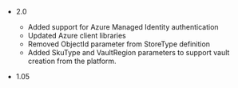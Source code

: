 ﻿

- 2.0
  - Added support for Azure Managed Identity authentication
  - Updated Azure client libraries
  - Removed ObjectId parameter from StoreType definition
  - Added SkuType and VaultRegion parameters to support vault creation from the platform.

- 1.05